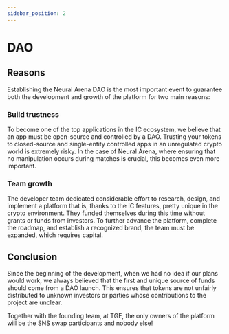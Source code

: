 ```yaml
---
sidebar_position: 2
---
```


# DAO

## Reasons

Establishing the Neural Arena DAO is the most important event to guarantee both the development and growth of the platform for two main reasons:

### Build trustness

To become one of the top applications in the IC ecosystem, we believe that an app must be open-source and controlled by a DAO. Trusting your tokens to closed-source and single-entity controlled apps in an unregulated crypto world is extremely risky. In the case of Neural Arena, where ensuring that no manipulation occurs during matches is crucial, this becomes even more important.

### Team growth

The developer team dedicated considerable effort to research, design, and implement a platform that is, thanks to the IC features, pretty unique in the crypto environment. They funded themselves during this time without grants or funds from investors. To further advance the platform, complete the roadmap, and establish a recognized brand, the team must be expanded, which requires capital.

## Conclusion

Since the beginning of the development, when we had no idea if our plans would work, we always believed that the first and unique source of funds should come from a DAO launch. This ensures that tokens are not unfairly distributed to unknown investors or parties whose contributions to the project are unclear. 

Together with the founding team, at TGE, the only owners of the platform will be the SNS swap participants and nobody else!
